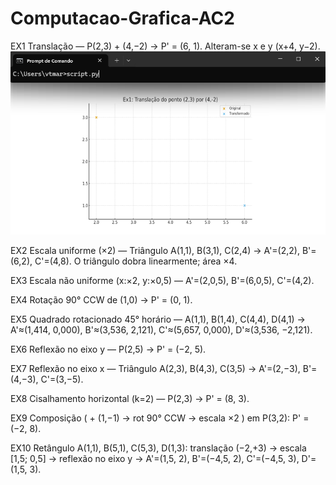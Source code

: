 # Computacao-Grafica-AC2

EX1
Translação — P(2,3) + (4,−2) → P' = (6, 1).
Alteram-se x e y (x+4, y−2).
![image alt](https://github.com/victorhwang520/Computacao-Grafica-AC2/blob/5a8a98769efb26809f2604684042bcb8255da755/fotos/EX1.png)

EX2
Escala uniforme (×2) — Triângulo A(1,1), B(3,1), C(2,4) →
A'=(2,2), B'=(6,2), C'=(4,8).
O triângulo dobra linearmente; área ×4.

EX3
Escala não uniforme (x:×2, y:×0,5) —
A'=(2,0,5), B'=(6,0,5), C'=(4,2).

EX4
Rotação 90° CCW de (1,0) → P' = (0, 1).

EX5
Quadrado rotacionado 45° horário — A(1,1), B(1,4), C(4,4), D(4,1) →
A'≈(1,414, 0,000), B'≈(3,536, 2,121), C'≈(5,657, 0,000), D'≈(3,536, −2,121).

EX6
Reflexão no eixo y — P(2,5) → P' = (−2, 5).

EX7
Reflexão no eixo x — Triângulo A(2,3), B(4,3), C(3,5) →
A'=(2,−3), B'=(4,−3), C'=(3,−5).

EX8
Cisalhamento horizontal (k=2) — P(2,3) → P' = (8, 3).

EX9
Composição ( + (1,−1) → rot 90° CCW → escala ×2 ) em P(3,2):
P' = (−2, 8).

EX10
Retângulo A(1,1), B(5,1), C(5,3), D(1,3):
translação (−2,+3) → escala [1,5; 0,5] → reflexão no eixo y →
A'=(1,5, 2), B'=(−4,5, 2), C'=(−4,5, 3), D'=(1,5, 3).

